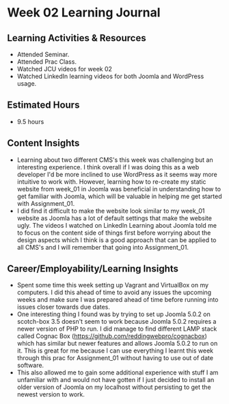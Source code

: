 
# Week 02 Learning Journal

## Learning Activities & Resources
- Attended Seminar.
- Attended Prac Class. 
- Watched JCU videos for week 02
- Watched LinkedIn learning videos for both Joomla and WordPress usage.


## Estimated Hours
- 9.5 hours

## Content Insights
- Learning about two different CMS's this week was challenging but an interesting experience. I think overall if I was doing this as a web developer I'd be more
inclined to use WordPress as it seems way more intuitive to work with. However, learning how to re-create my static website from week_01 in Joomla was beneficial in understanding
how to get familiar with Joomla, which will be valuable in helping me get started with Assignment_01. 
- I did find it difficult to make the website look similar to my week_01 website as Joomla has a lot of default settings that make the website ugly. The videos I watched on LinkedIn Learning about
Joomla told me to focus on the content side of things first before worrying about the design aspects which I think is a good approach that can be applied to all CMS's and I will remember
that going into Assignment_01.

## Career/Employability/Learning Insights
- Spent some time this week setting up Vagrant and VirtualBox on my computers. I did this ahead of time to avoid any issues the upcoming weeks and make sure I was prepared ahead of time before running into issues closer towards due dates.
- One interesting thing I found was by trying to set up Joomla 5.0.2 on scotch-box 3.5 doesn't seem to work because Joomla 5.0.2 requires a newer version of PHP to run.
I did manage to find different LAMP stack called Cognac Box (https://github.com/reddingwebpro/cognacbox) which has similar but newer features and allows Joomla 5.0.2 to run on it.
This is great for me because I can use everything I learnt this week through this prac for Assignment_01 without having to use out of date software. 
- This also allowed me to gain some additional experience with stuff I am unfamiliar with and would not have gotten if I just decided
to install an older version of Joomla on my localhost without persisting to get the newest version to work. 
